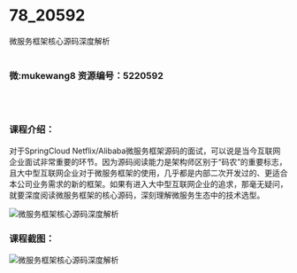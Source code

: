 # 78_20592
微服务框架核心源码深度解析
<br/></br>
<h3>微:mukewang8 资源编号：5220592</h3>
<br/></br>
<h3>课程介绍：</h3>
<p>对于SpringCloud Netflix/Alibaba<a title="查看与 微服务 相关的文章" target="_blank">微服务</a>框架源码的面试，可以说是当今互联网企业面试非常重要的环节。因为源码阅读能力是架构师区别于“码农”的重要标志，且大中型互联网企业对于<a title="查看与 微服务 相关的文章" target="_blank">微服务</a>框架的使用，几乎都是内部二次开发过的、更适合本公司业务需求的新的框架。如果有进入大中型互联网企业的追求，那毫无疑问，就要深度阅读微服务框架的核心源码，深刻理解微服务生态中的技术选型。</p>
<p><img src="https://www.ko996.com/wp-content/uploads/img/2021/08/1-300x190.png" alt="微服务框架核心源码深度解析"></p>
<div class="info-desc">
<h3>课程截图：</h3>
<p><img src="https://www.ko996.com/wp-content/uploads/img/2021/08/2.png" alt="微服务框架核心源码深度解析"></p>


			
</div>
